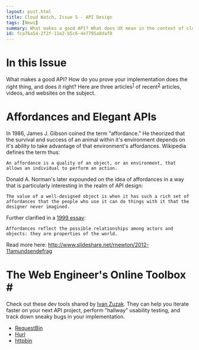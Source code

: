 ```yaml
---
layout: post.html
title: Cloud Watch, Issue 5 - API Design
tags: [News]
summary: What makes a good API? What does UX mean in the context of cloud services?
id: fca76a54-2f2f-11e2-b5c6-4e7795a8daf0
---
```


# In this Issue #

What makes a good API? How do you prove your implementation does the right thing, and does it right? Here are three articles<sup><a name="id-1" href="#id-1.ftn">1</a></sup> of recent<sup><a name="id-2" href="#id-2.ftn">2</a></sup> articles, videos, and websites on the subject. 

# Affordances and Elegant APIs #

In 1986, James J. Gibson coined the term "affordance." He theorized that the survival and success of an animal within it's environment depends on it's ability to take advantage of that environment's affordances. Wikipedia defines the term thus:

    An affordance is a quality of an object, or an environment, that allows an individual to perform an action.

Donald A. Norman's later expounded on the idea of affordances in a way that is particularly interesting in the realm of API design:

    The value of a well-designed object is when it has such a rich set of affordances that the people who use it can do things with it that the designer never imagined.

Further clarified in a [1999 essay][essay]:

    Affordances reflect the possible relationships among actors and objects: they are properties of the world. 

[essay]: http://www.jnd.org/dn.mss/affordance_conv.html

Read more here: http://www.slideshare.net/rnewton/2012-11amundsendefrag

# The Web Engineer's Online Toolbox # #

Check out these dev tools shared by [Ivan Zuzak][ivan]. They can help you iterate faster on your next API project, perform "hallway" usability testing, and track down sneaky bugs in your implementation.

* [RequestBin][rbin]
* [Hurl][hurl]
* [httpbin][hbin]

[ivan]: http://ivanzuzak.info/2012/11/18/the-web-engineers-online-toolbox.html
[rbin]: http://requestb.in/
[hurl]: http://hurl.it/
[hbin]: http://httpbin.org/

